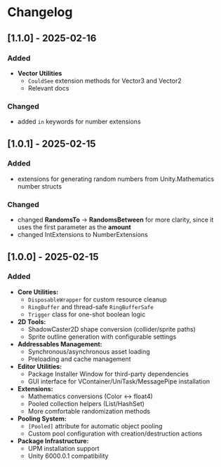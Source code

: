 # Changelog

## [1.1.0] - 2025-02-16

### Added
- **Vector Utilities**
  - `CouldSee` extension methods for Vector3 and Vector2
  - Relevant docs

### Changed
- added `in` keywords for number extensions

## [1.0.1] - 2025-02-15
### Added
- extensions for generating random numbers from Unity.Mathematics number structs

### Changed
- changed **RandomsTo** -> **RandomsBetween** for more clarity, since it uses the first parameter as the **amount**
- changed IntExtensions to NumberExtensions

## [1.0.0] - 2025-02-15

### Added
- **Core Utilities:**
  - `DisposableWrapper` for custom resource cleanup
  - `RingBuffer` and thread-safe `RingBufferSafe`
  - `Trigger` class for one-shot boolean logic
- **2D Tools:**
  - ShadowCaster2D shape conversion (collider/sprite paths)
  - Sprite outline generation with configurable settings
- **Addressables Management:**
  - Synchronous/asynchronous asset loading
  - Preloading and cache management
- **Editor Utilities:**
  - Package Installer Window for third-party dependencies
  - GUI interface for VContainer/UniTask/MessagePipe installation
- **Extensions:**
  - Mathematics conversions (Color <-> float4)
  - Pooled collection helpers (List/HashSet)
  - More comfortable randomization methods
- **Pooling System:**
  - `[Pooled]` attribute for automatic object pooling
  - Custom pool configuration with creation/destruction actions
- **Package Infrastructure:**
  - UPM installation support
  - Unity 6000.0.1 compatibility